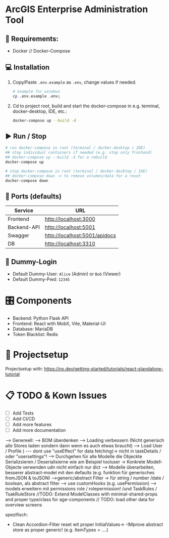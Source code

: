 # ArcGIS Enterprise Administration Tool

## 📝 Requirements:
- Docker // Docker-Compose

## 💻 Installation
1. Copy/Paste `.env.example` as `.env`, change values if needed.
   ```sh
   # example for windows
   cp .env.example .env;
   ```
 
2. Cd to project root, build and start the docker-compose in e.g. terminal, docker-desktop, IDE, etc.:
    ```sh
    docker-compose up --build -d
    ```

## ▶️ Run / Stop
```sh
# run docker-compose in root (terminal / docker-desktop / IDE)
## stop individual containers if needed (e.g. stop only frontend)
## docker-compose up --build -d for a rebuild
docker-compose up
```

```sh
# stop docker-compose in root (terminal / docker-desktop / IDE)
## docker-compose down -v to remove volumes/data for a reset
docker-compose down
```

## 🔬 Ports (defaults)
| Service     | URL                                                            |
|-------------|----------------------------------------------------------------|
| Frontend    | [http://localhost:3000](http://localhost:3000)                 |
| Backend-API | [http://localhost:5001](http://localhost:5001)                 |
| Swagger     | [http://localhost:5001/apidocs](http://localhost:5001/apidocs) |
| DB          | [http://localhost:3310](http://localhost:3310)                 |

## 🔑 Dummy-Login
- Default Dummy-User: `Alice` (Admin) or `Bob` (Viewer)
- Default Dummy-Pwd: `12345`

# 🎛️ Components
- Backend: Python Flask API
- Frontend: React with MobX, Vite, Material-UI
- Database: MariaDB
- Token Blacklist: Redis

# 🔧 Projectsetup
Projectsetup with: https://nx.dev/getting-started/tutorials/react-standalone-tutorial

# 📋 TODO & Kown Issues
- [ ] Add Tests
- [ ] Add CI/CD
- [ ] Add more features
- [ ] Add more documentation
 
--> Genereell:
--> BOM überdenken
--> Loading verbessern (Nicht generisch alle Stores laden sondern dann wenn es auch etwas braucht)
--> Load User / Profile )
--- dont use "useEffect" for data fetching(-> nicht in taskDetails / oder "usersettings"!
--> Durchgehen für alle Modelle die Objeckte Serializsieren / Deserialisierne wie am Beispiel tooluser -> Konkrete Modell-Objecte verwenden udn nicht einfach nur dict
--> Modelle überarbeiten, besserer abstract-model mit den defaults (e.g. funktion für generisches fromJSON & toJSON)
-->generic/abstract Filter -> für string / number /date / boolean, als abstract filter
--> use customHooks (e.g. usePermission)
--> models erweitern mit permissions role / rolepermission! /und TaskRules / TsakRuleStore
//TODO: Extend ModelClasses with minimal-shared-props and proper type/class for age-components
// TODO: load other data for overview screens


spezifisch:
- Clean Accordion-Filter reset wit proper InitialValues-> 
-IMprove abstract store as proper generic! (e.g. ItemTypes<T> = ....)